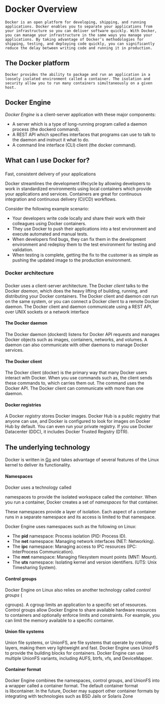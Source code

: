 # Docker Overview

```
Docker is an open platform for developing, shipping, and running applications. Docker enables you to separate your applications from your infrastructure so you can deliver software quickly. With Docker, you can manage your infrastructure in the same ways you manage your applications. By taking advantage of Docker’s methodologies for shipping, testing, and deploying code quickly, you can significantly reduce the delay between writing code and running it in production.
```

## The Docker platform

```
Docker provides the ability to package and run an application in a loosely isolated environment called a container. The isolation and security allow you to run many containers simultaneously on a given host.
```

## Docker Engine

_Docker Engine_ is a client-server application with these major components:

- A server which is a type of long-running program called a daemon process (the dockerd command). 
- A REST API which specifies interfaces that programs can use to talk to the daemon and instruct it what to do. 
- A command line interface (CLI) client (the docker command).

## What can I use Docker for?

### 

Fast, consistent delivery of your applications

Docker streamlines the development lifecycle by allowing developers to work in standardized environments using local containers which provide your applications and services. Containers are great for continuous integration and continuous delivery (CI/CD) workflows.

Consider the following example scenario:

- Your developers write code locally and share their work with their colleagues using Docker containers.
- They use Docker to push their applications into a test environment and execute automated and manual tests.
- When developers find bugs, they can fix them in the development environment and redeploy them to the test environment for testing and validation.
- When testing is complete, getting the fix to the customer is as simple as pushing the updated image to the production environment.

### Docker architecture

### 

Docker uses a client-server architecture. The Docker _client_ talks to the Docker _daemon_, which does the heavy lifting of building, running, and distributing your Docker containers. The Docker client and daemon _can_ run on the same system, or you can connect a Docker client to a remote Docker daemon. The Docker client and daemon communicate using a REST API, over UNIX sockets or a network interface

#### The Docker daemon

#### 

The Docker daemon (dockerd) listens for Docker API requests and manages Docker objects such as images, containers, networks, and volumes. A daemon can also communicate with other daemons to manage Docker services.

#### The Docker client

#### 

The Docker client (docker) is the primary way that many Docker users interact with Docker. When you use commands such as, the client sends these commands to, which carries them out. The command uses the Docker API. The Docker client can communicate with more than one daemon.

#### Docker registries

#### 

A Docker _registry_ stores Docker images. Docker Hub is a public registry that anyone can use, and Docker is configured to look for images on Docker Hub by default. You can even run your private registry. If you use Docker Datacenter (DDC), it includes Docker Trusted Registry (DTR).

## The underlying technology

#### 

Docker is written in [Go](https://golang.org/) and takes advantage of several features of the Linux kernel to deliver its functionality.

#### Namespaces

#### 

Docker uses a technology called 

namespaces to provide the isolated workspace called the _container_. When you run a container, Docker creates a set of _namespaces_ for that container.

These namespaces provide a layer of isolation. Each aspect of a container runs in a separate namespace and its access is limited to that namespace.

Docker Engine uses namespaces such as the following on Linux:

- The **pid** namespace: Process isolation (PID: Process ID).
- The **net** namespace: Managing network interfaces (NET: Networking).
- The **ipc** namespace: Managing access to IPC resources (IPC: InterProcess Communication).
- The **mnt** namespace: Managing filesystem mount points (MNT: Mount).
- The **uts** namespace: Isolating kernel and version identifiers. (UTS: Unix Timesharing System).

#### Control groups

Docker Engine on Linux also relies on another technology called _control groups_ (

cgroups). A cgroup limits an application to a specific set of resources. Control groups allow Docker Engine to share available hardware resources to containers and optionally enforce limits and constraints. For example, you can limit the memory available to a specific container.

#### Union file systems

Union file systems, or UnionFS, are file systems that operate by creating layers, making them very lightweight and fast. Docker Engine uses UnionFS to provide the building blocks for containers. Docker Engine can use multiple UnionFS variants, including AUFS, btrfs, vfs, and DeviceMapper.

#### Container format

Docker Engine combines the namespaces, control groups, and UnionFS into a wrapper called a container format. The default container format is libcontainer. In the future, Docker may support other container formats by integrating with technologies such as BSD Jails or Solaris Zone
